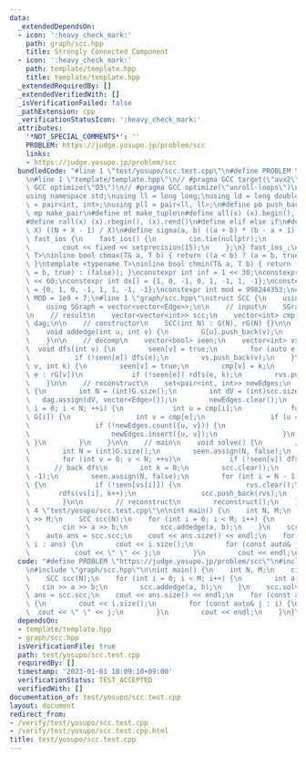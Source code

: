 ```yaml
---
data:
  _extendedDependsOn:
  - icon: ':heavy_check_mark:'
    path: graph/scc.hpp
    title: Strongly Connected Component
  - icon: ':heavy_check_mark:'
    path: template/template.hpp
    title: template/template.hpp
  _extendedRequiredBy: []
  _extendedVerifiedWith: []
  _isVerificationFailed: false
  _pathExtension: cpp
  _verificationStatusIcon: ':heavy_check_mark:'
  attributes:
    '*NOT_SPECIAL_COMMENTS*': ''
    PROBLEM: https://judge.yosupo.jp/problem/scc
    links:
    - https://judge.yosupo.jp/problem/scc
  bundledCode: "#line 1 \"test/yosupo/scc.test.cpp\"\n#define PROBLEM \"https://judge.yosupo.jp/problem/scc\"\
    \n#line 1 \"template/template.hpp\"\n// #pragma GCC target(\"avx2\")\n// #pragma\
    \ GCC optimize(\"O3\")\n// #pragma GCC optimize(\"unroll-loops\")\n#include <bits/stdc++.h>\n\
    using namespace std;\nusing ll = long long;\nusing ld = long double;\nusing pii\
    \ = pair<int, int>;\nusing pll = pair<ll, ll>;\n#define pb push_back\n#define\
    \ mp make_pair\n#define mt make_tuple\n#define all(x) (x).begin(), (x).end()\n\
    #define rall(x) (x).rbegin(), (x).rend()\n#define elif else if\n#define updiv(N,\
    \ X) ((N + X - 1) / X)\n#define sigma(a, b) ((a + b) * (b - a + 1) / 2)\nstruct\
    \ fast_ios {\n    fast_ios() {\n        cin.tie(nullptr);\n        ios::sync_with_stdio(false);\n\
    \        cout << fixed << setprecision(15);\n    };\n} fast_ios_;\ntemplate <typename\
    \ T>\ninline bool chmax(T& a, T b) { return ((a < b) ? (a = b, true) : (false));\
    \ }\ntemplate <typename T>\ninline bool chmin(T& a, T b) { return ((a > b) ? (a\
    \ = b, true) : (false)); }\nconstexpr int inf = 1 << 30;\nconstexpr ll INF = 1LL\
    \ << 60;\nconstexpr int dx[] = {1, 0, -1, 0, 1, -1, 1, -1};\nconstexpr int dy[]\
    \ = {0, 1, 0, -1, 1, 1, -1, -1};\nconstexpr int mod = 998244353;\nconstexpr int\
    \ MOD = 1e9 + 7;\n#line 1 \"graph/scc.hpp\"\nstruct SCC {\n    using Edge = int;\n\
    \    using SGraph = vector<vector<Edge>>;\n\n    // input\n    SGraph G, rG;\n\
    \n    // result\n    vector<vector<int>> scc;\n    vector<int> cmp;\n    SGraph\
    \ dag;\n\n    // constructor\n    SCC(int N) : G(N), rG(N) {}\n\n    // add edge\n\
    \    void addedge(int u, int v) {\n        G[u].push_back(v);\n        rG[v].push_back(u);\n\
    \    }\n\n    // decomp\n    vector<bool> seen;\n    vector<int> vs, rvs;\n  \
    \  void dfs(int v) {\n        seen[v] = true;\n        for (auto e : G[v])\n \
    \           if (!seen[e]) dfs(e);\n        vs.push_back(v);\n    }\n    void rdfs(int\
    \ v, int k) {\n        seen[v] = true;\n        cmp[v] = k;\n        for (auto\
    \ e : rG[v])\n            if (!seen[e]) rdfs(e, k);\n        rvs.push_back(v);\n\
    \    }\n\n    // reconstruct\n    set<pair<int, int>> newEdges;\n    void reconstruct()\
    \ {\n        int N = (int)G.size();\n        int dV = (int)scc.size();\n     \
    \   dag.assign(dV, vector<Edge>());\n        newEdges.clear();\n        for (int\
    \ i = 0; i < N; ++i) {\n            int u = cmp[i];\n            for (auto e :\
    \ G[i]) {\n                int v = cmp[e];\n                if (u == v) continue;\n\
    \                if (!newEdges.count({u, v})) {\n                    dag[u].push_back(v);\n\
    \                    newEdges.insert({u, v});\n                }\n           \
    \ }\n        }\n    }\n\n    // main\n    void solve() {\n        // first dfs\n\
    \        int N = (int)G.size();\n        seen.assign(N, false);\n        vs.clear();\n\
    \        for (int v = 0; v < N; ++v)\n            if (!seen[v]) dfs(v);\n\n  \
    \      // back dfs\n        int k = 0;\n        scc.clear();\n        cmp.assign(N,\
    \ -1);\n        seen.assign(N, false);\n        for (int i = N - 1; i >= 0; --i)\
    \ {\n            if (!seen[vs[i]]) {\n                rvs.clear();\n         \
    \       rdfs(vs[i], k++);\n                scc.push_back(rvs);\n            }\n\
    \        }\n\n        // reconstruct\n        reconstruct();\n    }\n};\n#line\
    \ 4 \"test/yosupo/scc.test.cpp\"\n\nint main() {\n    int N, M;\n    cin >> N\
    \ >> M;\n    SCC scc(N);\n    for (int i = 0; i < M; i++) {\n        int a, b;\n\
    \        cin >> a >> b;\n        scc.addedge(a, b);\n    }\n    scc.solve();\n\
    \    auto ans = scc.scc;\n    cout << ans.size() << endl;\n    for (const auto&\
    \ i : ans) {\n        cout << i.size();\n        for (const auto& j : i) {\n \
    \           cout << \" \" << j;\n        }\n        cout << endl;\n    }\n}\n"
  code: "#define PROBLEM \"https://judge.yosupo.jp/problem/scc\"\n#include \"template/template.hpp\"\
    \n#include \"graph/scc.hpp\"\n\nint main() {\n    int N, M;\n    cin >> N >> M;\n\
    \    SCC scc(N);\n    for (int i = 0; i < M; i++) {\n        int a, b;\n     \
    \   cin >> a >> b;\n        scc.addedge(a, b);\n    }\n    scc.solve();\n    auto\
    \ ans = scc.scc;\n    cout << ans.size() << endl;\n    for (const auto& i : ans)\
    \ {\n        cout << i.size();\n        for (const auto& j : i) {\n          \
    \  cout << \" \" << j;\n        }\n        cout << endl;\n    }\n}"
  dependsOn:
  - template/template.hpp
  - graph/scc.hpp
  isVerificationFile: true
  path: test/yosupo/scc.test.cpp
  requiredBy: []
  timestamp: '2023-01-01 18:09:10+09:00'
  verificationStatus: TEST_ACCEPTED
  verifiedWith: []
documentation_of: test/yosupo/scc.test.cpp
layout: document
redirect_from:
- /verify/test/yosupo/scc.test.cpp
- /verify/test/yosupo/scc.test.cpp.html
title: test/yosupo/scc.test.cpp
---
```

